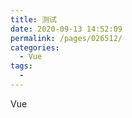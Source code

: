 ```yaml
---
title: 测试
date: 2020-09-13 14:52:09
permalink: /pages/026512/
categories:
  - Vue
tags:
  -
---
```


Vue
